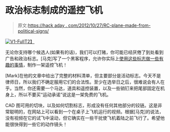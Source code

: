 # 政治标志制成的遥控飞机

> 原文:[https://hack aday . com/2012/10/27/RC-plane-made-from-political-signs/](https://hackaday.com/2012/10/27/rc-airplane-made-from-political-signs/)

[![V1-Full](../Images/78dd679baea35e9e01db9d3a1bf3219d.png "V1-Full")T2】](http://hackaday.com/?attachment_id=89048)

无论你支持哪个候选人(如果有的话)，我们可以打赌，你可能已经厌倦了到处看到广告和政治标志。[马克]写了一个黑客程序，允许你实际上[使用这些标志做一些有趣的事情](http://snackeyes.blogspot.com/2012/10/coroplast-political-sign-twin-boom-rc.html "RC airplane from political sign")，制作一架遥控飞机！

[Mark]在他的文章中给出了完整的材料清单，但主要部分是活动标志。今天不是律师日，所以我们不确定服用它们的合法性。至少在选举日之后，很难说会有人在乎。当然，你还需要一个马达，道具和遥控装置，以及一些销钉来把尾部固定在机身上，所以不要买“运动承诺”说这是一架免费的飞机。

CAD 图可用的切块，以及如何切割标志，形成没有任何其他部分的铰链。这是非常聪明的，在网站上可以看到一个在桌子上飞机运行的视频。根据[马克]的说法，没有视频在它的试飞中滚动，但它确实在一些干扰使飞机着陆之前飞行了。希望他能很快得到一些它的动作镜头！